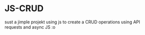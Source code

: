 # JS-CRUD

sust a jimple projekt using js to create a CRUD operations using API requests and async JS :o 
